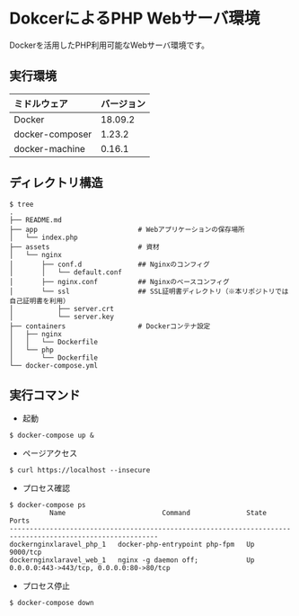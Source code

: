 # DokcerによるPHP Webサーバ環境

Dockerを活用したPHP利用可能なWebサーバ環境です。

## 実行環境

| ミドルウェア | バージョン |
| :---- | :---- |
| Docker | 18.09.2 |
| docker-composer | 1.23.2 |
| docker-machine | 0.16.1 |

## ディレクトリ構造

```
$ tree
.
├── README.md
├── app                         # Webアプリケーションの保存場所
│   └── index.php
├── assets                      # 資材
│   └── nginx
│       ├── conf.d              ## Nginxのコンフィグ
│       │   └── default.conf
│       ├── nginx.conf          ## Nginxのベースコンフィグ
│       └── ssl                 ## SSL証明書ディレクトリ（※本リポジトリでは自己証明書を利用）
│           ├── server.crt
│           └── server.key
├── containers                  # Dockerコンテナ設定
│   ├── nginx
│   │   └── Dockerfile
│   └── php
│       └── Dockerfile
└── docker-compose.yml
```

## 実行コマンド

* 起動

```
$ docker-compose up &
```

* ページアクセス

```
$ curl https://localhost --insecure
```

* プロセス確認

```
$ docker-compose ps
          Name                        Command              State                    Ports
-----------------------------------------------------------------------------------------------------------
dockernginxlaravel_php_1   docker-php-entrypoint php-fpm   Up      9000/tcp
dockernginxlaravel_web_1   nginx -g daemon off;            Up      0.0.0.0:443->443/tcp, 0.0.0.0:80->80/tcp
```

* プロセス停止

```
$ docker-compose down
```
